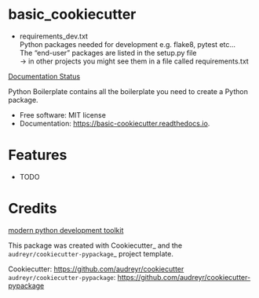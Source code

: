 # basic_cookiecutter


- requirements_dev.txt  
Python packages needed for development e.g. flake8, pytest etc...  
The “end-user” packages are listed in the setup.py file  
&rarr; in other projects you might see them in a file called requirements.txt  

[Documentation Status](https://basic-cookiecutter.readthedocs.io/en/latest/?badge=latest)  


Python Boilerplate contains all the boilerplate you need to create a Python package.  


* Free software: MIT license  
* Documentation: https://basic-cookiecutter.readthedocs.io.  


# Features  

* TODO  

# Credits  
[modern python development toolkit](https://pycon.switowski.com/)


This package was created with Cookiecutter_ and the `audreyr/cookiecutter-pypackage`_ project template.

Cookiecutter: https://github.com/audreyr/cookiecutter
`audreyr/cookiecutter-pypackage`: https://github.com/audreyr/cookiecutter-pypackage
